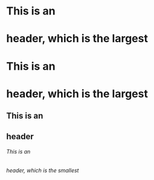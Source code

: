 # This is an <h1> header, which is the largest
  # This is an <h1> header, which is the largest
## This is an <h2> header
###### This is an <h6> header, which is the smallest



